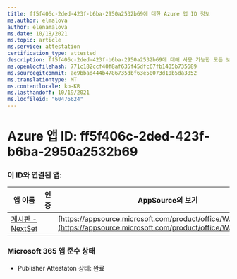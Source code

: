 ```yaml
---
title: ff5f406c-2ded-423f-b6ba-2950a2532b69에 대한 Azure 앱 ID 정보
ms.author: elmalova
author: elenamalova
ms.date: 10/18/2021
ms.topic: article
ms.service: attestation
certification_type: attested
description: ff5f406c-2ded-423f-b6ba-2950a2532b69에 대해 사용 가능한 모든 보안 및 규정 준수 정보입니다.
ms.openlocfilehash: 771c182ccf40f8af635f45dfc67fb1405b735689
ms.sourcegitcommit: ae9bbad444b4786735dbf63e50073d10b5da3852
ms.translationtype: MT
ms.contentlocale: ko-KR
ms.lasthandoff: 10/19/2021
ms.locfileid: "60476624"
---
```

# <a name="azure-app-id-ff5f406c-2ded-423f-b6ba-2950a2532b69"></a>Azure 앱 ID: ff5f406c-2ded-423f-b6ba-2950a2532b69


### <a name="apps-associated-with-this-id"></a>이 ID와 연결된 앱:
| **앱 이름** | **인증** | **AppSource의 보기** |
|--------------|---------------|-----------------------|
| [게시판 - NextSet](https://docs.microsoft.com/microsoft-365-app-certification/forward/WA200002122) |  | [https://appsource.microsoft.com/product/office/WA200002122](https://appsource.microsoft.com/product/office/WA200002122) |

### <a name="microsoft-365-app-compliance-status"></a>Microsoft 365 앱 준수 상태
- Publisher Attestaton 상태: 완료
